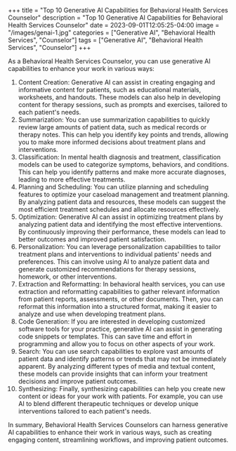 +++
title = "Top 10 Generative AI Capabilities for Behavioral Health Services Counselor"
description = "Top 10 Generative AI Capabilities for Behavioral Health Services Counselor"
date = 2023-09-01T12:05:25-04:00
image = "/images/genai-1.jpg"
categories = ["Generative AI", "Behavioral Health Services", "Counselor"]
tags = ["Generative AI", "Behavioral Health Services", "Counselor"]
+++

As a Behavioral Health Services Counselor, you can use generative AI capabilities to enhance your work in various ways:

1. Content Creation: Generative AI can assist in creating engaging and informative content for patients, such as educational materials, worksheets, and handouts. These models can also help in developing content for therapy sessions, such as prompts and exercises, tailored to each patient's needs.
2. Summarization: You can use summarization capabilities to quickly review large amounts of patient data, such as medical records or therapy notes. This can help you identify key points and trends, allowing you to make more informed decisions about treatment plans and interventions.
3. Classification: In mental health diagnosis and treatment, classification models can be used to categorize symptoms, behaviors, and conditions. This can help you identify patterns and make more accurate diagnoses, leading to more effective treatments.
4. Planning and Scheduling: You can utilize planning and scheduling features to optimize your caseload management and treatment planning. By analyzing patient data and resources, these models can suggest the most efficient treatment schedules and allocate resources effectively.
5. Optimization: Generative AI can assist in optimizing treatment plans by analyzing patient data and identifying the most effective interventions. By continuously improving their performance, these models can lead to better outcomes and improved patient satisfaction.
6. Personalization: You can leverage personalization capabilities to tailor treatment plans and interventions to individual patients' needs and preferences. This can involve using AI to analyze patient data and generate customized recommendations for therapy sessions, homework, or other interventions.
7. Extraction and Reformatting: In behavioral health services, you can use extraction and reformatting capabilities to gather relevant information from patient reports, assessments, or other documents. Then, you can reformat this information into a structured format, making it easier to analyze and use when developing treatment plans.
8. Code Generation: If you are interested in developing customized software tools for your practice, generative AI can assist in generating code snippets or templates. This can save time and effort in programming and allow you to focus on other aspects of your work.
9. Search: You can use search capabilities to explore vast amounts of patient data and identify patterns or trends that may not be immediately apparent. By analyzing different types of media and textual content, these models can provide insights that can inform your treatment decisions and improve patient outcomes.
10. Synthesizing: Finally, synthesizing capabilities can help you create new content or ideas for your work with patients. For example, you can use AI to blend different therapeutic techniques or develop unique interventions tailored to each patient's needs.

In summary, Behavioral Health Services Counselors can harness generative AI capabilities to enhance their work in various ways, such as creating engaging content, streamlining workflows, and improving patient outcomes.